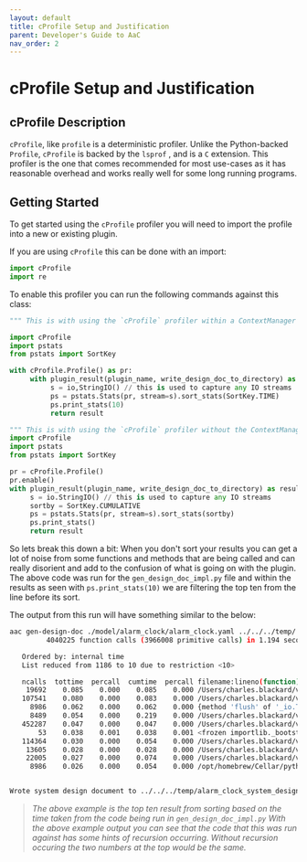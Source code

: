 ```yaml
---
layout: default
title: cProfile Setup and Justification
parent: Developer's Guide to AaC
nav_order: 2
---
```


# cProfile Setup and Justification

## cProfile Description

`cProfile`, like `profile` is a deterministic profiler. Unlike the Python-backed `Profile`, `cProfile` is backed by the `lsprof` , and is a `C` extension.
This profiler is the one that comes recommended for most use-cases as it has reasonable overhead and works really well for some long running programs. 

## Getting Started

To get started using the `cProfile` profiler you will need to import the profile into a new or existing plugin. 

If you are using `cProfile` this can be done with an import:

```python
import cProfile
import re
```

To enable this profiler you can run the following commands against this class:

```python
""" This is with using the `cProfile` profiler within a ContextManager Object. """

import cProfile
import pstats
from pstats import SortKey

with cProfile.Profile() as pr:
     with plugin_result(plugin_name, write_design_doc_to_directory) as result:
          s = io,StringIO() // this is used to capture any IO streams
          ps = pstats.Stats(pr, stream=s).sort_stats(SortKey.TIME)
          ps.print_stats(10)
          return result
```

```python
""" This is with using the `cProfile` profiler without the ContextManager Object """
import cProfile
import pstats
from pstats import SortKey

pr = cProfile.Profile()
pr.enable()
with plugin_result(plugin_name, write_design_doc_to_directory) as result:
     s = io.StringIO() // this is used to capture any IO streams
     sortby = SortKey.CUMULATIVE
     ps = pstats.Stats(pr, stream=s).sort_stats(sortby)
     ps.print_stats()
     return result
```

So lets break this down a bit:
When you don't sort your results you can get a lot of noise from some functions and methods that are being called and can really
disorient and add to the confusion of what is going on with the plugin. The above code was run for the `gen_design_doc_impl.py` file
and within the results as seen with `ps.print_stats(10)` we are filtering the top ten from the line before its sort.

The output from this run will have something similar to the below:

```bash
aac gen-design-doc ./model/alarm_clock/alarm_clock.yaml ../../../temp/
         4040225 function calls (3966008 primitive calls) in 1.194 seconds

   Ordered by: internal time
   List reduced from 1186 to 10 due to restriction <10>

   ncalls  tottime  percall  cumtime  percall filename:lineno(function)
    19692    0.085    0.000    0.085    0.000 /Users/charles.blackard/venvs/AaC/python/src/aac/lang/language_context.py:361(<listcomp>)
   107541    0.080    0.000    0.083    0.000 /Users/charles.blackard/venvs/AaC/python/venv/lib/python3.9/site-packages/yaml/reader.py:99(forward)
     8986    0.062    0.000    0.062    0.000 {method 'flush' of '_io.TextIOWrapper' objects}
     8489    0.054    0.000    0.219    0.000 /Users/charles.blackard/venvs/AaC/python/venv/lib/python3.9/site-packages/yaml/scanner.py:1270(scan_plain)
   452287    0.047    0.000    0.047    0.000 /Users/charles.blackard/venvs/AaC/python/venv/lib/python3.9/site-packages/yaml/reader.py:87(peek)
       53    0.038    0.001    0.038    0.001 <frozen importlib._bootstrap_external>:1053(open_resource)
   114364    0.030    0.000    0.054    0.000 /Users/charles.blackard/venvs/AaC/python/venv/lib/python3.9/site-packages/yaml/scanner.py:145(need_more_tokens)
    13605    0.028    0.000    0.028    0.000 /Users/charles.blackard/venvs/AaC/python/src/aac/lang/language_context.py:305(<listcomp>)
    22005    0.027    0.000    0.074    0.000 /Users/charles.blackard/venvs/AaC/python/venv/lib/python3.9/site-packages/yaml/scanner.py:1311(scan_plain_spaces)
     8986    0.026    0.000    0.054    0.000 /opt/homebrew/Cellar/python@3.9/3.9.14/Frameworks/Python.framework/Versions/3.9/lib/python3.9/logging/__init__.py:282(__init__)


Wrote system design document to ../../../temp/alarm_clock_system_design_document.md
```

> *The above example is the top ten result from sorting based on the time taken from the code being run in `gen_design_doc_impl.py`
> With the above example output you can see that the code that this was run against has some hints of recursion occurring. 
> Without recursion occuring the two numbers at the top would be the same.*
